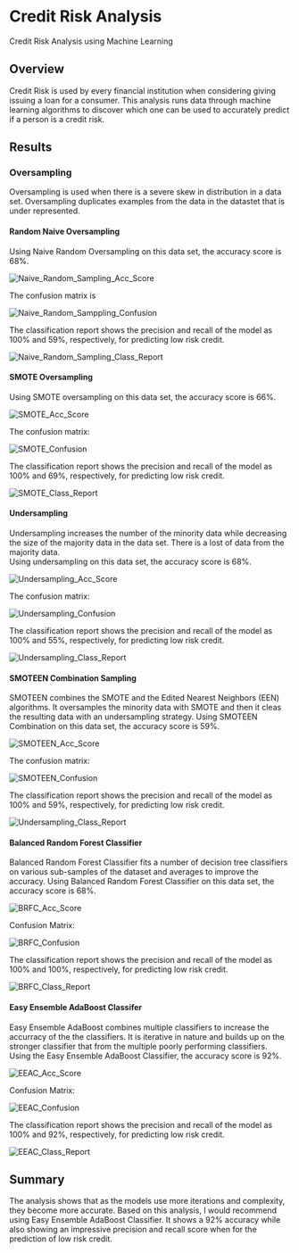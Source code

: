 # Credit Risk Analysis
Credit Risk Analysis using Machine Learning

## Overview

Credit Risk is used by every financial institution when considering giving issuing a loan for a consumer.  This analysis runs data through machine learning algorithms to discover which one can be used to accurately predict if a person is a credit risk. 

## Results

### Oversampling
Oversampling is used when there is a severe skew in distribution in a data set.  Oversampling duplicates examples from the data in the datastet that is under represented. 

#### Random Naive Oversampling
Using Naive Random Oversampling on this data set, the accuracy score is 68%.  

![Naive_Random_Sampling_Acc_Score](https://user-images.githubusercontent.com/86331812/148651699-ec00086d-0f0d-48cd-9f79-4ce629e67072.png)

The confusion matrix is 

![Naive_Random_Samppling_Confusion](https://user-images.githubusercontent.com/86331812/148651969-8db3f525-730a-459c-bb7e-99b6d4a9c8ff.png)

The classification report shows the precision and recall of the model as 100% and 59%, respectively, for predicting low risk credit. 

![Naive_Random_Sampling_Class_Report](https://user-images.githubusercontent.com/86331812/148652796-f7462528-a0ef-42e1-81d4-d3d74486e30c.png)

#### SMOTE Oversampling
Using SMOTE oversampling on this data set, the accuracy score is 66%.

![SMOTE_Acc_Score](https://user-images.githubusercontent.com/86331812/148653104-ee5b3b9b-e441-4845-85f5-b4b005126913.png)

The confusion matrix:

![SMOTE_Confusion](https://user-images.githubusercontent.com/86331812/148653124-77021ae6-6d1c-4627-9f98-f1758a3aedea.png)

The classification report shows the precision and recall of the model as 100% and 69%, respectively, for predicting low risk credit.

![SMOTE_Class_Report](https://user-images.githubusercontent.com/86331812/148653163-fd899a92-bf27-480d-86fa-1b85eb47031a.png)

#### Undersampling
Undersampling increases the number of the minority data while decreasing the size of the majority data in the data set. There is a lost of data from the majority data.  
Using undersampling on this data set, the accuracy score is 68%.

![Undersampling_Acc_Score](https://user-images.githubusercontent.com/86331812/148653219-11cecf0f-fd8b-43f1-b9e1-cceef07814f7.png)

The confusion matrix:

![Undersampling_Confusion](https://user-images.githubusercontent.com/86331812/148653232-090813fc-e213-4b8f-8533-36b25fc67753.png)

The classification report shows the precision and recall of the model as 100% and 55%, respectively, for predicting low risk credit.

![Undersampling_Class_Report](https://user-images.githubusercontent.com/86331812/148653274-954c2e0e-5692-4808-99e7-293f6e882076.png)


#### SMOTEEN Combination Sampling
SMOTEEN combines the SMOTE and the Edited Nearest Neighbors (EEN) algorithms.  It oversamples the minority data with SMOTE and then it cleas the resulting data with an undersampling strategy. Using SMOTEEN Combination on this data set, the accuracy score is 59%. 

![SMOTEEN_Acc_Score](https://user-images.githubusercontent.com/86331812/148653337-6227fbd9-876a-4a5c-b661-f1774170f58a.png)

The confusion matrix:

![SMOTEEN_Confusion](https://user-images.githubusercontent.com/86331812/148653366-4ac42895-3cc6-4f09-b82f-335d51ad212e.png)

The classification report shows the precision and recall of the model as 100% and 59%, respectively, for predicting low risk credit.

![Undersampling_Class_Report](https://user-images.githubusercontent.com/86331812/148653400-607f025c-0b5e-48d7-ba42-ddab9f0ac8ba.png)


#### Balanced Random Forest Classifier 
Balanced Random Forest Classifier fits a number of decision tree classifiers on various sub-samples of the dataset and averages to improve the accuracy. 
Using Balanced Random Forest Classifier on this data set, the accuracy score is 68%.

![BRFC_Acc_Score](https://user-images.githubusercontent.com/86331812/148653554-8f0c455c-53ff-4a34-bfb7-2446d7ab6d8d.png)

Confusion Matrix:

![BRFC_Confusion](https://user-images.githubusercontent.com/86331812/148653462-8f1dfb4b-0ece-4279-aacf-343d9ef5e234.png)

The classification report shows the precision and recall of the model as 100% and 100%, respectively, for predicting low risk credit.

![BRFC_Class_Report](https://user-images.githubusercontent.com/86331812/148653480-c98ad0c4-bd83-401a-b38c-b423a146800f.png)


#### Easy Ensemble AdaBoost Classifer
Easy Ensemble AdaBoost combines multiple classifiers to increase the accurracy of the the classifiers.  It is iterative in nature and builds up on the stronger classifier that from the multiple poorly performing classifiers. 
Using the Easy Ensemble AdaBoost Classifier, the accuracy score is 92%.

![EEAC_Acc_Score](https://user-images.githubusercontent.com/86331812/148653566-7490114c-70ac-43d3-9627-ffc87f389f90.png)

Confusion Matrix: 

![EEAC_Confusion](https://user-images.githubusercontent.com/86331812/148653576-701c23ff-f999-4b91-b786-5f051d466052.png)

The classification report shows the precision and recall of the model as 100% and 92%, respectively, for predicting low risk credit.

![EEAC_Class_Report](https://user-images.githubusercontent.com/86331812/148653597-a3c46e15-2b9c-44c0-88fa-55824c724fe2.png)

## Summary

The analysis shows that as the models use more iterations and complexity, they become more accurate.  Based on this analysis, I would recommend using Easy Ensemble AdaBoost Classifier. It shows a 92% accuracy while also showing an impressive precision and recall score when for the prediction of low risk credit. 

